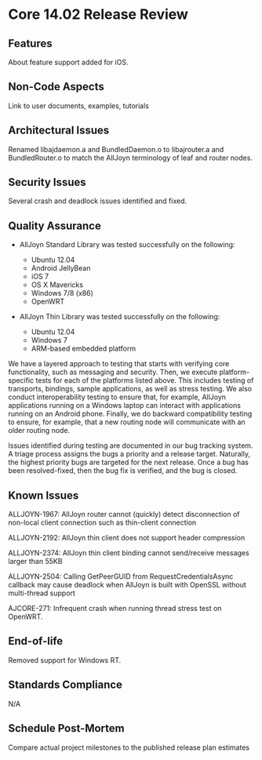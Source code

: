 # Core 14.02 Release Review

## Features

About feature support added for iOS.

## Non-Code Aspects

Link to user documents, examples, tutorials

## Architectural Issues

Renamed libajdaemon.a and BundledDaemon.o to libajrouter.a and BundledRouter.o to match the AllJoyn terminology of leaf and router nodes.

## Security Issues

Several crash and deadlock issues identified and fixed.

## Quality Assurance


*  AllJoyn Standard Library was tested successfully on the following:
      * Ubuntu 12.04
      * Android JellyBean
      * iOS 7
      * OS X Mavericks
      * Windows 7/8 (x86)
      * OpenWRT

*  AllJoyn Thin Library was tested successfully on the following:
      * Ubuntu 12.04
      * Windows 7
      * ARM-based embedded platform

We have a layered approach to testing that starts with verifying core functionality, such as messaging and security.  Then, we execute platform-specific tests for each of the platforms listed above.  This includes testing of transports, bindings, sample applications, as well as stress testing.  We also conduct interoperability testing to ensure that, for example, AllJoyn applications running on a Windows laptop can interact with applications running on an Android phone.  Finally, we do backward compatibility testing to ensure, for example, that a new routing node will communicate with an older routing node.
    
Issues identified during testing are documented in our bug tracking system.  A triage process assigns the bugs a priority and a release target.  Naturally, the highest priority bugs are targeted for the next release.  Once a bug has been resolved-fixed, then the bug fix is verified, and the bug is closed.
## Known Issues

ALLJOYN-1967: AllJoyn router cannot (quickly) detect disconnection of non-local
client connection such as thin-client connection

ALLJOYN-2192: AllJoyn thin client does not support header compression

ALLJOYN-2374: AllJoyn thin client binding cannot send/receive messages larger
than 55KB

ALLJOYN-2504: Calling GetPeerGUID from RequestCredentialsAsync callback may
cause deadlock when AllJoyn is built with OpenSSL without multi-thread support

AJCORE-271: Infrequent crash when running thread stress test on OpenWRT.

## End-of-life

Removed support for Windows RT.

## Standards Compliance

N/A

## Schedule Post-Mortem

Compare actual project milestones to the published release plan estimates

